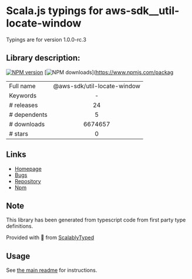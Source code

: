 
# Scala.js typings for aws-sdk__util-locate-window

Typings are for version 1.0.0-rc.3

## Library description:
[![NPM version](https://img.shields.io/npm/v/@aws-sdk/util-locate-window/latest.svg)](https://www.npmjs.com/package/@aws-sdk/util-locate-window) [![NPM downloads](https://img.shields.io/npm/dm/@aws-sdk/util-locate-window.svg)](https://www.npmjs.com/packag

|                    |                 |
| ------------------ | :-------------: |
| Full name          | @aws-sdk/util-locate-window |
| Keywords           | - |
| # releases         | 24 |
| # dependents       | 5 |
| # downloads        | 6674657 |
| # stars            | 0 |

## Links
- [Homepage](https://github.com/aws/aws-sdk-js-v3/tree/main/packages/util-locate-window)
- [Bugs](https://github.com/aws/aws-sdk-js-v3/issues)
- [Repository](https://github.com/aws/aws-sdk-js-v3)
- [Npm](https://www.npmjs.com/package/%40aws-sdk%2Futil-locate-window)
    


## Note
This library has been generated from typescript code from first party type definitions.

Provided with :purple_heart: from [ScalablyTyped](https://github.com/oyvindberg/ScalablyTyped)

## Usage
See [the main readme](../../readme.md) for instructions.



